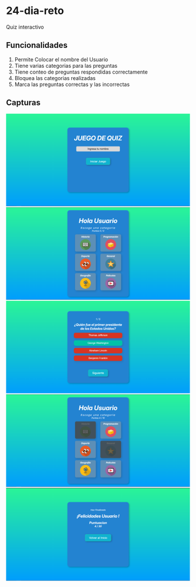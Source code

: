 # 24-dia-reto
Quiz interactivo

## Funcionalidades
1. Permite Colocar el nombre del Usuario
2. Tiene varias categorias para las preguntas
3. Tiene conteo de preguntas respondidas correctamente 
4. Bloquea las categorias realizadas 
5. Marca las preguntas correctas y las incorrectas

## Capturas
![captura](https://github.com/juanveprox/24-dia-reto/blob/e8734f5590de6d6cd7f2a58e39cf37c972e28bca/img/Screenshot_1.png)
![captura](https://github.com/juanveprox/24-dia-reto/blob/e8734f5590de6d6cd7f2a58e39cf37c972e28bca/img/Screenshot_2.png)
![captura](https://github.com/juanveprox/24-dia-reto/blob/e8734f5590de6d6cd7f2a58e39cf37c972e28bca/img/Screenshot_3.png)
![captura](https://github.com/juanveprox/24-dia-reto/blob/e8734f5590de6d6cd7f2a58e39cf37c972e28bca/img/Screenshot_4.png)
![captura](https://github.com/juanveprox/24-dia-reto/blob/e8734f5590de6d6cd7f2a58e39cf37c972e28bca/img/Screenshot_5.png)